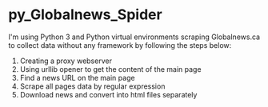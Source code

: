 # py_Globalnews_Spider

I'm using Python 3 and Python virtual environments scraping Globalnews.ca to collect data without any framework by following the steps below:
1. Creating a proxy webserver
2. Using urllib opener to get the content of the main page
3. Find a news URL on the main page
4. Scrape all pages data by regular expression
5. Download news and convert into html files separately 
